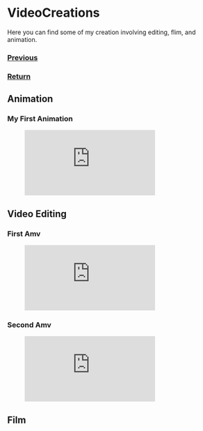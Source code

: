 # VideoCreations
Here you can find some of my creation involving editing, flim, and animation.

### [Previous](portfolio.md)

### [Return](https://jzm6677.github.io/Jay_Site/)

## Animation

### My First Animation

<figure class="video_container">
  <iframe src="https://www.youtube.com/embed/CeoTDofudK4" frameborder="0" allow="accelerometer; autoplay; clipboard-write; encrypted-media; gyroscope; picture-in-picture" frameborder="0" allowfullscreen="true"> </iframe>
</figure> 

## Video Editing

### First Amv

<figure class="video_container">
  <iframe src="https://www.youtube.com/embed/AGPo2q2YHIw" frameborder="0" allow="accelerometer; autoplay; clipboard-write; encrypted-media; gyroscope; picture-in-picture" frameborder="0" allowfullscreen="true"> </iframe>
</figure> 

### Second Amv

<figure class="video_container">
  <iframe src="https://www.youtube.com/embed/GsMpjAfKa8w" frameborder="0" allow="accelerometer; autoplay; clipboard-write; encrypted-media; gyroscope; picture-in-picture" frameborder="0" allowfullscreen="true"> </iframe>
</figure> 

## Film
